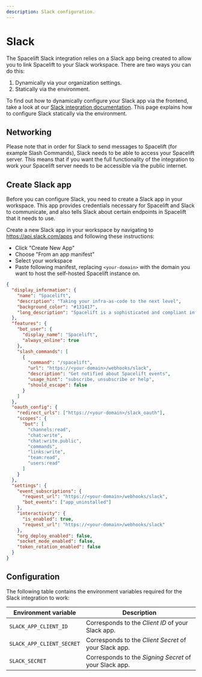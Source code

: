 ```yaml
---
description: Slack configuration.
---
```


# Slack

The Spacelift Slack integration relies on a Slack app being created to allow you to link Spacelift to your Slack workspace. There are two ways you can do this:

1. Dynamically via your organization settings.
2. Statically via the environment.

To find out how to dynamically configure your Slack app via the frontend, take a look at our [Slack integration documentation](../../../integrations/chatops/slack.md#create-slack-app). This page explains how to configure Slack statically via the environment.

## Networking

Please note that in order for Slack to send messages to Spacelift (for example Slash Commands), Slack needs to be able to access your Spacelift server. This means that if you want the full functionality of the integration to work your Spacelift server needs to be accessible via the public internet.

## Create Slack app

Before you can configure Slack, you need to create a Slack app in your workspace. This app provides credentials necessary for Spacelift and Slack to communicate, and also tells Slack about certain endpoints in Spacelift that it needs to use.

Create a new Slack app in your workspace by navigating to <https://api.slack.com/apps> and following these instructions:

- Click "Create New App"
- Choose "From an app manifest"
- Select your workspace
- Paste following manifest, replacing `<your-domain>` with the domain you want to host the self-hosted Spacelift instance on.

```json
{
  "display_information": {
    "name": "Spacelift",
    "description": "Taking your infra-as-code to the next level",
    "background_color": "#131417",
    "long_description": "Spacelift is a sophisticated and compliant infrastructure delivery platform for Terraform (including Terragrunt), Pulumi, CloudFormation, Ansible, and Kubernetes.\r\n\r\n• No lock-in. Under the hood, Spacelift uses your choice of Infrastructure as Code providers: open-source projects with vibrant ecosystems and a multitude of existing providers, modules, and tutorials.\r\n\r\n• Works with your Git flow. Spacelift integrates with GitHub (and other VCSes) to provide feedback on commits and Pull Requests, allowing you and your team to preview the changes before they are applied.\r\n\r\n• Drift detection. Spacelift natively detects drift, and can optionally revert it, to provide visibility and awareness to those \"changes\" that will inevitably happen.\r\n\r\n• Policy as a Code. With Open Policy Agent (OPA) Rego, you can programmatically define policies, approval flows, and various decision points within your Infrastructure as Code flow.\r\n\r\n• Customize your runtime. Spacelift uses Docker to run its workflows, which allows you to fully control your execution environment.\r\n\r\n• Share config using contexts. Spacelift contexts are collections of configuration files and environment variables that can be attached to multiple stacks.\r\n\r\n• Look ma, no credentials. Spacelift integrates with identity management systems from major cloud providers; AWS, Azure, and Google Cloud, allowing you to set up limited temporary access to your resources without the need to supply powerful static credentials.\r\n\r\n• Manage programmatically. With the Terraform provider, you can manage Spacelift resources as code.\r\n\r\n• Protect your state. Spacelift supports a sophisticated state backend and can optionally manage the state on your behalf."
  },
  "features": {
    "bot_user": {
      "display_name": "Spacelift",
      "always_online": true
    },
    "slash_commands": [
      {
        "command": "/spacelift",
        "url": "https://<your-domain>/webhooks/slack",
        "description": "Get notified about Spacelift events",
        "usage_hint": "subscribe, unsubscribe or help",
        "should_escape": false
      }
    ]
  },
  "oauth_config": {
    "redirect_urls": ["https://<your-domain>/slack_oauth"],
    "scopes": {
      "bot": [
        "channels:read",
        "chat:write",
        "chat:write.public",
        "commands",
        "links:write",
        "team:read",
        "users:read"
      ]
    }
  },
  "settings": {
    "event_subscriptions": {
      "request_url": "https://<your-domain>/webhooks/slack",
      "bot_events": ["app_uninstalled"]
    },
    "interactivity": {
      "is_enabled": true,
      "request_url": "https://<your-domain>/webhooks/slack"
    },
    "org_deploy_enabled": false,
    "socket_mode_enabled": false,
    "token_rotation_enabled": false
  }
}
```

## Configuration

The following table contains the environment variables required for the Slack integration to work:

| Environment variable      | Description                                            |
| ------------------------- | ------------------------------------------------------ |
| `SLACK_APP_CLIENT_ID`     | Corresponds to the _Client ID_ of your Slack app.      |
| `SLACK_APP_CLIENT_SECRET` | Corresponds to the _Client Secret_ of your Slack app.  |
| `SLACK_SECRET`            | Corresponds to the _Signing Secret_ of your Slack app. |
